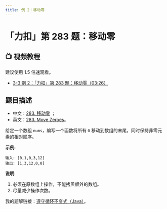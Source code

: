 ```yaml
---
title: 例 2：移动零
---
```


# 「力扣」第 283 题：移动零

## :tv: **视频教程**

建议使用 1.5 倍速观看。


* [3-3 例 2：「力扣」第 283 题：移动零（03:26）](https://www.bilibili.com/video/BV1Jg411M7Lp?p=3)

## 题目描述


+ 中文：[283. 移动零](https://leetcode-cn.com/problems/move-zeroes/description/) ；
+ 英文：[283. Move Zeroes](https://leetcode.com/problems/move-zeroes/description/)。

给定一个数组 `nums`，编写一个函数将所有 `0` 移动到数组的末尾，同时保持非零元素的相对顺序。

**示例:**

```
输入: [0,1,0,3,12]
输出: [1,3,12,0,0]
```

**说明**:

1. 必须在原数组上操作，不能拷贝额外的数组。
2. 尽量减少操作次数。



我的题解链接：[遵守循环不变式（Java）](https://leetcode-cn.com/problems/move-zeroes/solution/zun-shou-xun-huan-bu-bian-shi-java-by-liweiwei1419/)。